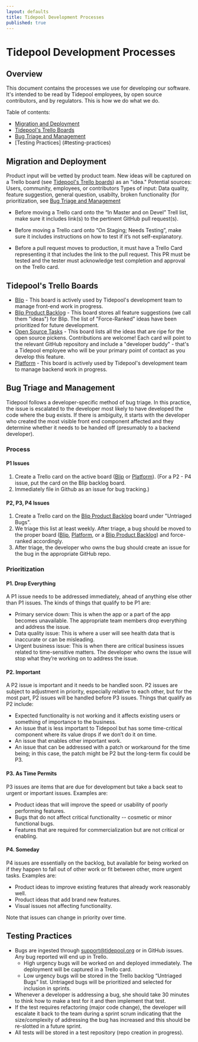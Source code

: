 ```yaml
---
layout: defaults
title: Tidepool Development Processes
published: true
---
```


# Tidepool Development Processes

## Overview

This document contains the processes we use for developing our software. It's intended 
to be read by Tidepool employees, by open source contributors, and by regulators. This is how we do what we do. 

Table of contents:

* [Migration and Deployment](#migration-and-deployment)
* [Tidepool's Trello Boards](#tidepools-trello-boards)
* [Bug Triage and Management](#bug-triage-and-management)
* [Testing Practices] (#testing-practices)



## Migration and Deployment

Product input will be vetted by product team. New ideas will be captured on a Trello board (see [Tidepool's Trello boards](#tidepools-trello-boards)) as an "idea."
Potential sources: Users, community, employees, or contributors
Types of input: Data quality, feature suggestion, general question, usabilty, broken functionality (for prioritization, see [Bug Triage and Management](#bug-triage-and-management)

* Before moving a Trello card onto the “In Master and on Devel” Trell list, make sure it includes link(s) to the pertinent GitHub pull request(s).

* Before moving a Trello card onto “On Staging; Needs Testing”, make sure it includes instructions on how to test if it’s not self-explanatory.

* Before a pull request moves to production, it must have a Trello Card representing it that includes the link to the pull request. This PR must be tested and the tester must acknowledge test completion and approval on the Trello card.


## Tidepool's Trello Boards

* [Blip](https://trello.com/b/GPadCYvP/blip) - This board is actively used by Tidepool's development team to manage front-end work in progress.
* [Blip Product Backlog](https://trello.com/b/iKydvoiJ/blip-product-backlog) - This board stores all feature suggestions (we call them "ideas") for Blip. The list of "Force-Ranked" ideas have been prioritized for future development.
* [Open Source Tasks](https://trello.com/b/uTNKzwka/open-source-tasks) - This board lists all the ideas that are ripe for the open source pickens. Contributions are welcome! Each card will point to the relevant GitHub repository and include a "developer buddy" - that's a Tidepool employee who will be your primary point of contact as you develop this feature.
* [Platform](https://trello.com/b/xLF1XmeQ/platform) - This board is actively used by Tidepool's development team to manage backend work in progress. 



## Bug Triage and Management

Tidepool follows a developer-specific method of bug triage. In this practice, the issue is escalated to the developer most likely to have developed the code where the bug exists. If there is ambiguity, it starts with the developer who created the most visible front end component affected and they determine whether it needs to be handed off (presumably to a backend developer).

### Process

#### P1 Issues
1. Create a Trello card on the active board ([Blip](https://trello.com/b/GPadCYvP/blip) or [Platform](https://trello.com/b/xLF1XmeQ/platform)). (For a P2 - P4 issue, put the card on the Blip backlog board.
2. Immediately file in Github as an issue for bug tracking.)

#### P2, P3, P4 Issues
1. Create a Trello card on the [Blip Product Backlog](https://trello.com/b/iKydvoiJ/blip-product-backlog) board under "Untriaged Bugs".
2. We triage this list at least weekly. After triage, a bug should be moved to the proper board ([Blip](https://trello.com/b/GPadCYvP/blip), [Platform](https://trello.com/b/xLF1XmeQ/platform), or a [Blip Product Backlog](https://trello.com/b/iKydvoiJ/blip-product-backlog)) and force-ranked accordingly.
3. After triage, the developer who owns the bug should create an issue for the bug in the appropriate GitHub repo.

### Prioritization

#### P1. Drop Everything

A P1 issue needs to be addressed immediately, ahead of anything else other than P1 issues. The kinds of things that qualify to be P1 are:

* Primary service down: This is when the app or a part of the app becomes unavailable. The appropriate team members drop everything and address the issue.
* Data quality issue: This is where a user will see health data that is inaccurate or can be misleading.
* Urgent business issue: This is when there are critical business issues related to time-sensitive matters.
The developer who owns the issue will stop what they’re working on to address the issue.

#### P2. Important

A P2 issue is important and it needs to be handled soon. P2 issues are subject to adjustment in priority, especially relative to each other, but for the most part, P2 issues will be handled before P3 issues. Things that qualify as P2 include:

* Expected functionality is not working and it affects existing users or something of importance to the business.
* An issue that is less important to Tidepool but has some time-critical component where its value drops if we don’t do it on time.
* An issue that enables other important work.
* An issue that can be addressed with a patch or workaround for the time being; in this case, the patch might be P2 but the long-term fix could be P3.

#### P3. As Time Permits

P3 issues are items that are due for development but take a back seat to urgent or important issues. Examples are:

* Product ideas that will improve the speed or usability of poorly performing features. 
* Bugs that do not affect critical functionality -- cosmetic or minor functional bugs.
* Features that are required for commercialization but are not critical or enabling.

#### P4. Someday

P4 issues are essentially on the backlog, but available for being worked on if they happen to fall out of other work or fit between other, more urgent tasks. Examples are: 

* Product ideas to improve existing features that already work reasonably well.
* Product ideas that add brand new features. 
* Visual issues not affecting functionality.

Note that issues can change in priority over time.

## Testing Practices
* Bugs are ingested through support@tidepool.org or in GitHub issues. Any bug reported will end up in Trello. 
  * High urgency bugs will be worked on and deployed immediately. The deployment will be captured in a Trello card. 
  * Low urgency bugs will be stored in the Trello backlog “Untriaged Bugs” list. Untriaged bugs will be prioritized and selected for inclusion in sprints.
* Whenever a developer is addressing a bug, she should take 30 minutes to think how to make a test for it and then implement that test.
* If the test requires refactoring (major code change), the developer will escalate it back to the team during a sprint scrum indicating that the size/complexity of addressing the bug has increased and this should be re-slotted in a future sprint.
* All tests will be stored in a test repository (repo creation in progress).

